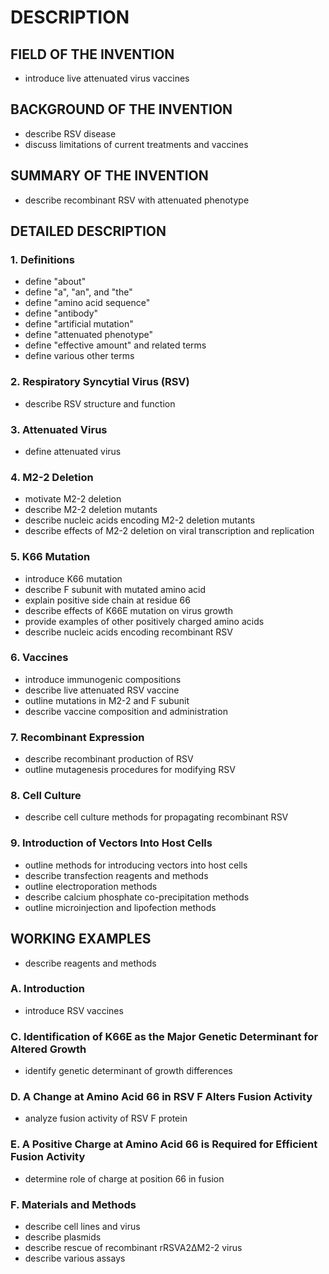 # DESCRIPTION

## FIELD OF THE INVENTION

- introduce live attenuated virus vaccines

## BACKGROUND OF THE INVENTION

- describe RSV disease
- discuss limitations of current treatments and vaccines

## SUMMARY OF THE INVENTION

- describe recombinant RSV with attenuated phenotype

## DETAILED DESCRIPTION

### 1. Definitions

- define "about"
- define "a", "an", and "the"
- define "amino acid sequence"
- define "antibody"
- define "artificial mutation"
- define "attenuated phenotype"
- define "effective amount" and related terms
- define various other terms

### 2. Respiratory Syncytial Virus (RSV)

- describe RSV structure and function

### 3. Attenuated Virus

- define attenuated virus

### 4. M2-2 Deletion

- motivate M2-2 deletion
- describe M2-2 deletion mutants
- describe nucleic acids encoding M2-2 deletion mutants
- describe effects of M2-2 deletion on viral transcription and replication

### 5. K66 Mutation

- introduce K66 mutation
- describe F subunit with mutated amino acid
- explain positive side chain at residue 66
- describe effects of K66E mutation on virus growth
- provide examples of other positively charged amino acids
- describe nucleic acids encoding recombinant RSV

### 6. Vaccines

- introduce immunogenic compositions
- describe live attenuated RSV vaccine
- outline mutations in M2-2 and F subunit
- describe vaccine composition and administration

### 7. Recombinant Expression

- describe recombinant production of RSV
- outline mutagenesis procedures for modifying RSV

### 8. Cell Culture

- describe cell culture methods for propagating recombinant RSV

### 9. Introduction of Vectors Into Host Cells

- outline methods for introducing vectors into host cells
- describe transfection reagents and methods
- outline electroporation methods
- describe calcium phosphate co-precipitation methods
- outline microinjection and lipofection methods

## WORKING EXAMPLES

- describe reagents and methods

### A. Introduction

- introduce RSV vaccines

### C. Identification of K66E as the Major Genetic Determinant for Altered Growth

- identify genetic determinant of growth differences

### D. A Change at Amino Acid 66 in RSV F Alters Fusion Activity

- analyze fusion activity of RSV F protein

### E. A Positive Charge at Amino Acid 66 is Required for Efficient Fusion Activity

- determine role of charge at position 66 in fusion

### F. Materials and Methods

- describe cell lines and virus
- describe plasmids
- describe rescue of recombinant rRSVA2ΔM2-2 virus
- describe various assays

